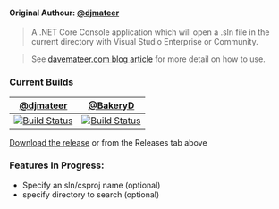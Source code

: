 #### Original Authour: [@djmateer](https://github.com/djhmateer)

> A .NET Core Console application which will open a .sln file in the current directory with Visual Studio Enterprise or Community.

> See [davemateer.com blog article](https://davemateer.com/coding/2018/11/14/Open-visual-studio-from-command-line.html) for more detail on how to use.

### Current Builds
|[@djmateer](https://github.com/djhmateer)|[@BakeryD](https://github.com/BakeryD)|
|-----------------------------------------|--------------------------------------|
| [![Build Status](https://davemateer.visualstudio.com/OpenVSSolution/_apis/build/status/OpenVSSolution-ASP.NET%20Core-CI)](https://davemateer.visualstudio.com/OpenVSSolution/_build/latest?definitionId=3) | [![Build Status](https://dev.azure.com/SandboxSoftwareUinc/SandBoxSoftWare/_apis/build/status/BakeryD.OpenVSSolution?branchName=master)](https://dev.azure.com/SandboxSoftwareUinc/SandBoxSoftWare/_build/latest?definitionId=3&branchName=master) |

[Download the release](https://github.com/djhmateer/OpenVSSolution/releases) or from the Releases tab above



### Features In Progress:

- Specify an sln/csproj name (optional)
- specify directory to search (optional)
